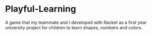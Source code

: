 # Playful-Learning
A game that my teammate and I developed with Racket as a first year university project for children to learn shapes, numbers and colors.
